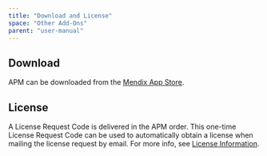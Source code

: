 ```yaml
---
title: "Download and License"
space: "Other Add-Ons"
parent: "user-manual"
---
```


## Download

APM can be downloaded from the [Mendix App Store](https://appstore.home.mendix.com/link/app/6127/Mendix/Mendix-Application-Performance-Monitor).

## License

A License Request Code is delivered in the APM order. This one-time License Request Code can be used to automatically obtain a license when mailing the license request by email. For more info, see [License Information](configuration#license).
